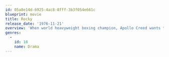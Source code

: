 ```yaml
---
id: 05a8e14d-6925-4ac8-8fff-3b3f054e661c
blueprint: movie
title: Rocky
release_date: '1976-11-21'
overview: 'When world heavyweight boxing champion, Apollo Creed wants to give an unknown fighter a shot at the title as a publicity stunt, his handlers choose palooka Rocky Balboa, an uneducated collector for a Philadelphia loan shark. Rocky teams up with trainer  Mickey Goldmill to make the most of this once in a lifetime break.'
genres:
  -
    id: 18
    name: Drama
---
```

